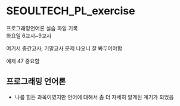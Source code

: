 # SEOULTECH_PL_exercise

프로그래밍언어론 실습 파일 기록  
화요일 6교시~9교시  



여기서 중간고사, 기말고사 문제 나오니 잘 봐두어야함



예제 47 중요함



## 프로그래밍 언어론
  - 나름 힘든 과목이였지만 언어에 대해서 좀 더 자세히 알게된 계기가 되었음